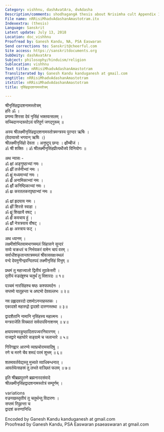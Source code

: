 ```yaml
---
Category: vishhnu, dashAvatAra, dvAdasha
Description/comments: shodhagangA thesis about Nrisimha cult Appendix 1
File name: nRRisiMhadvAdashanAmastotram.itx
Indexextra: (thesis)
Language: Sanskrit
Latest update: July 13, 2018
Location: doc_vishhnu
Proofread by: Ganesh Kandu, NA, PSA Easwaran
Send corrections to: Sanskrit@cheerful.com
Site access: https://sanskritdocuments.org
SubDeity: dashAvatAra
Subject: philosophy/hinduism/religion
Sublocation: vishhnu
Text title: nRRisiMhadvAdashanAmastotram
Transliterated by: Ganesh Kandu kanduganesh at gmail.com
engtitle: nRRisiMhadvAdashanAmastotram
itxtitle: nRRisiMhadvAdashanAmastotram
title: नृसिंहद्वादशनामस्तोत्रम्

---
```

  
 श्रीनृसिंहद्वादशनामस्तोत्रम्   
हरिः ॐ ।  
प्रणम्य शिरसा देवं नृसिंहं भक्तवत्सलम् ।  
सच्चिदानन्दरूपोऽयं परिपूर्ण जगद्गुरूम् ॥  
  
अस्य श्रीलक्ष्मीनृसिंहद्वादशनामस्तोत्रमन्त्रस्य पुरन्दर ऋषिः ।  
(वेदव्यासो भगवान् ऋषिः ।)  
श्रीलक्ष्मीनृसिंहो देवता । अनुष्टुप् छन्दः । क्ष्रौम्बीजं ।  
ॐ श्री शक्तिः । ॐ श्रीलक्ष्मीनृसिंहप्रीत्यर्थेजपे विनियोगः ॥  
  
अथ न्यासः -  
ॐ क्ष्रां अङ्गुष्ठाभ्यां नमः ।  
ॐ क्ष्रीं तर्जनीभ्यां नमः ।  
ॐ क्ष्रूं मध्यमाभ्यां नमः ।  
ॐ क्ष्रैं अनामिकाभ्यां नमः ।  
ॐ क्ष्रौं कनिष्ठिकाभ्यां नमः ।  
ॐ क्ष्रः करतलकरपृष्ठाभ्यां नमः ॥  
  
ॐ क्ष्रां हृदयाय नमः ।  
ॐ क्ष्रीं शिरसे स्वाहा ।  
ॐ क्ष्रूं शिखायै वषट् ।  
ॐ क्ष्रैं कवचाय हुं ।  
ॐ क्ष्रौं नेत्रत्रयाय वौषट् ।  
ॐ क्ष्रः अस्त्राय फट् ।  
  
अथ ध्यानम् ।  
लक्ष्मीशोभितवामभागममलं सिंहासने सुन्दरं  
सव्ये चक्रधरं च निर्भयकरं वामेन चापं वरम् ।  
सर्वाधीशकृतान्तपत्रममलं श्रीवत्सवक्षःस्थलं  
वन्दे देवमुनीन्द्रवन्दितपदं लक्ष्मीनृसिंहं विभुम् ॥  
  
प्रथमं तु महाज्वालो द्वितीयं तूग्रकेसरी ।  
तृतीयं वज्रदंष्ट्रश्च चतुर्थं तु विशारदः ॥ १॥  
  
पञ्चमं नारसिंहश्च षष्ठः कश्यपमर्दनः ।  
सप्तमो यातुहन्ता च अष्टमो देववल्लभः ॥ २॥  
  
नव प्रह्लादवरदो दशमोऽनन्तहस्तकः ।  
एकादशो महारुद्रो द्वादशो दारुणस्तथा ॥ ३॥  
  
द्वादशैतानि नामानि नृसिंहस्य महात्मनः ।  
मन्त्रराजेति विख्यातं सर्वपापविनाशनम् ॥ ४॥  
  
क्षयापस्मारकुष्ठादितापज्वरनिवारणम् ।  
राजद्वारे महाघोरे सङ्ग्रामे च जलान्तरे ॥ ५॥  
  
गिरिगह्वार आरण्ये व्याघ्रचोरामयादिषु ।    
रणे च मरणे चैव शमदं परमं शुभम् ॥ ६॥  
  
शतमावर्तयेद्यस्तु मुच्यते व्याधिबन्धनात् ।  
आवर्तयेत्सहस्रं तु लभते वाञ्छितं फलम् ॥ ७॥  
  
इति श्रीब्रह्मपुराणे ब्रह्मनारदसंवादे  
 श्रीलक्ष्मीनृसिंहद्वादशनामस्तोत्रं सम्पूर्णम्  ।  
  
 variations   
वज्रनखस्तृतीयं तु चतुर्थन्तु विदारणः ।  
सप्तमं रिपुहन्ता च  
द्वादशं करुणानिधिः  
  
Encoded by Ganesh Kandu kanduganesh at gmail.com  
Proofread by Ganesh Kandu, PSA Easwaran psaeaswaran at gmail.com  
  
